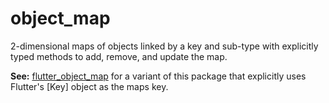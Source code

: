 # object_map

2-dimensional maps of objects linked by a key and sub-type with
explicitly typed methods to add, remove, and update the map.

__See:__ [flutter_object_map](https://pub.dev/packages/flutter_object_map)
for a variant of this package that explicitly uses Flutter's [Key] object
as the maps key.

